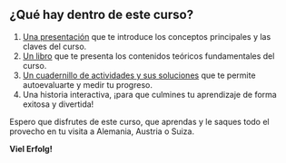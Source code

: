 ## ¿Qué hay dentro de este curso?

1. [Una presentación](/introduccion/) que te introduce los conceptos principales y las claves del curso.  
2. [Un libro](/teoria/) que te presenta los contenidos teóricos fundamentales del curso.  
3. [Un cuadernillo de actividades y sus soluciones](/practica/) que te permite autoevaluarte y medir tu progreso.  
4. Una historia interactiva, ¡para que culmines tu aprendizaje de forma exitosa y divertida!  

Espero que disfrutes de este curso, que aprendas y le saques todo el provecho en tu visita a Alemania, Austria o Suiza.  

**Viel Erfolg!**
